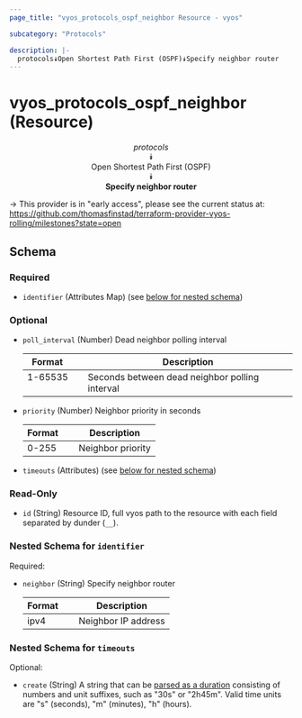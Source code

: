 ```yaml
---
page_title: "vyos_protocols_ospf_neighbor Resource - vyos"

subcategory: "Protocols"

description: |- 
  protocols⯯Open Shortest Path First (OSPF)⯯Specify neighbor router
---
```


# vyos_protocols_ospf_neighbor (Resource)
<center>

*protocols*  
⯯  
Open Shortest Path First (OSPF)  
⯯  
**Specify neighbor router**


</center>

-> This provider is in "early access", please see the current status at: https://github.com/thomasfinstad/terraform-provider-vyos-rolling/milestones?state=open

## Schema

### Required

- `identifier` (Attributes Map) (see [below for nested schema](#nestedatt--identifier))

### Optional

- `poll_interval` (Number) Dead neighbor polling interval

    |Format   &emsp;|Description                                     |
    |-----------|--------------------------------------------------|
    |1-65535  &emsp;|Seconds between dead neighbor polling interval  |
- `priority` (Number) Neighbor priority in seconds

    |Format  &emsp;|Description        |
    |----------|---------------------|
    |0-255   &emsp;|Neighbor priority  |
- `timeouts` (Attributes) (see [below for nested schema](#nestedatt--timeouts))

### Read-Only

- `id` (String) Resource ID, full vyos path to the resource with each field separated by dunder (`__`).

<a id="nestedatt--identifier"></a>
### Nested Schema for `identifier`

Required:

- `neighbor` (String) Specify neighbor router

    |Format  &emsp;|Description          |
    |----------|-----------------------|
    |ipv4    &emsp;|Neighbor IP address  |


<a id="nestedatt--timeouts"></a>
### Nested Schema for `timeouts`

Optional:

- `create` (String) A string that can be [parsed as a duration](https://pkg.go.dev/time#ParseDuration) consisting of numbers and unit suffixes, such as &#34;30s&#34; or &#34;2h45m&#34;. Valid time units are &#34;s&#34; (seconds), &#34;m&#34; (minutes), &#34;h&#34; (hours).  
